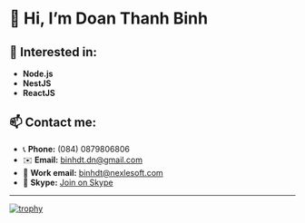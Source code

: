 # 👋 Hi, I’m Doan Thanh Binh

## 👀 Interested in: 
- **Node.js**
- **NestJS**
- **ReactJS**

## 📫 Contact me:
- 📞 **Phone:** (084) 0879806806
- ✉️ **Email:** binhdt.dn@gmail.com
- 💼 **Work email:** binhdt@nexlesoft.com
- 💬 **Skype:** [Join on Skype](https://join.skype.com/invite/vID5uxOvYvPh)

---
   

[![trophy](https://github-profile-trophy.vercel.app/?username=binhnexle&theme=dracula)](https://github.com/ryo-ma/github-profile-trophy)

